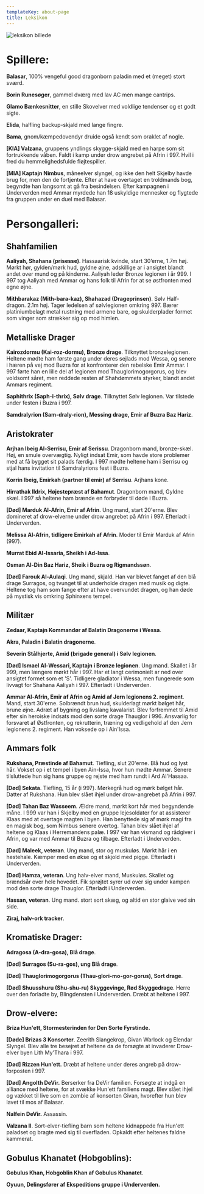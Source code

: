 ```yaml
---
templateKey: about-page
title: Leksikon
---
```

![leksikon billede](/img/lexicon.jpg)

# Spillere:

**Balasar**, 100% vengeful good dragonborn paladin med et (meget) stort sværd.

**Borin Runesøger**, gammel dværg med lav AC men mange cantrips.

**Glamo Bænkesnitter**, en stille Skovelver med voldlige tendenser og et godt sigte.

**Elida**, halfling backup-skjald med lange fingre.

**Bama**, gnom/kæmpedovendyr druide også kendt som oraklet af nogle.

**\[KIA] Valzana**, gruppens yndlings skygge-skjald med en harpe som sit fortrukkende våben. Faldt i kamp under drow angrebet på Afrin i 997. Hvil i fred du hemmelighedsfulde fløjtespiller.

**\[MIA] Kaptajn Nimbus**, måneelver slyngel, og ikke den helt Skjelby havde brug for, men den de fortjente. Efter at have overtaget en troldmands bog, begyndte han langsomt at gå fra besindelsen. Efter kampagnen i Underverden med Ammar myrdede han 18 uskyldige mennesker og flygtede fra gruppen under en duel med Balasar.

# Persongalleri:

## Shahfamilien

**Aaliyah, Shahana (prisesse)**.
Hassaarisk kvinde, start 30’erne, 1.7m høj. Mørkt hør, gylden/mørk hud, gyldne øjne, adskillige ar i ansigtet blandt andet over mund og på kinderne. Aaliyah leder Bronze legionen i år 999. I 997 tog Aaliyah med Ammar og hans folk til Afrin for at se østfronten med egne øjne.

**Mithbarakaz (Mith-bara-kaz), Shahazad (Drageprinsen)**.
Sølv Half-dragon. 2.1m høj. Tager ledelsen af sølvlegionen omkring 997. Bærer platiniumbelagt metal rustning med armene bare, og skulderplader formet som vinger som strækker sig op mod himlen.

## Metalliske Drager

**Kairozdormu (Kai-roz-dormu), Bronze drage**.
Tilknyttet bronzelegionen. Heltene mødte ham første gang under deres sejlads mod Wessa, og senere i hæren på vej mod Buzra for at konfronterer den rebelske Emir Ammar. I 997 førte han en lille del af legionen mod Thauglorimogorgorus, og blev voldsomt såret, men reddede resten af Shahdømmets styrker, blandt andet Ammars regiment.

**Saphithrix (Saph-i-thrix), Sølv drage**. Tilknyttet Sølv legionen. Var tilstede under festen i Buzra i 997.

**Samdralyrion (Sam-draly-rion), Messing drage, Emir af Buzra Baz Hariz**.

## Aristokrater

**Arjhan Ibeig Al-Serrisu, Emir af Serissu**.
Dragonborn mand, bronze-skæl. Høj, en smule overvægtig. Nyligt indsat Emir, som havde store problemer med at få bygget sit palads færdig. I 997 mødte heltene ham i Serrisu og stjal hans invitation til Samdralyrions fest i Buzra.

**Korrin Ibeig, Emirkah (partner til emir) af Serrisu**.
Arjhans kone.

**Hirrathak Ildrix, Højestepræst af Bahamut**.
Dragonborn mand, Gyldne skæl. I 997 så heltene ham brænde en forbryder til døde i Buzra.

**\[Død] Marduk Al-Afrin, Emir af Afrin**.
Ung mand, start 20'erne. Blev domineret af drow-elverne under drow angrebet på Afrin i 997. Efterladt i Underverden.

**Melissa Al-Afrin, tidligere Emirkah af Afrin**.
Moder til Emir Marduk af Afrin (997).

**Murrat Ebid Al-Issaria, Sheikh i Ad-Issa**.

**Osman Al-Din Baz Hariz, Sheik i Buzra og Rigmandssøn**.

**\[Død] Farouk Al-Aulaqi**.
Ung mand, skjald. Han var blevet fanget af den blå drage Surragos, og tvunget til at underholde dragen med musik og digte. Heltene tog ham som fange efter at have overvundet dragen, og han døde på mystisk vis omkring Sphinxens tempel.

## Militær

**Zedaar, Kaptajn Kommandør af Balatin Dragonerne i Wessa**.

**Akra, Paladin i Balatin dragonerne**.

**Severin Stålhjerte, Amid (brigade general) i Sølv legionen**.

**\[Død] Ismael Al-Wessari, Kaptajn i Bronze legionen**.
Ung mand. Skallet i år 999, men længere mørkt hår i 997. Har et langt cerimonielt ar ned over ansigtet formet som et 'S'. Tidligere gladiator i Wessa, men fungerede som livvagt for Shahana Aaliyah i 997. Efterladt i Underverden.

**Ammar Al-Afrin, Emir af Afrin og Amid af Jern legionens 2. regiment**.
Mand, start 30'erne. Solbrændt brun hud, skulderlagt mørkt bølget hår, brune øjne. Adræt af bygning og livslang kavalarist. Blev forfremmet til Amid efter sin heroiske indsats mod den sorte drage Thauglor i 996. Ansvarlig for forsvaret af Østfronten, og rekrutterin, træning og vedligehold af den Jern legionens 2. regiment. Han voksede op i Ain'Issa.

## Ammars folk

**Rukshana, Præstinde af Bahamut**.
Tiefling, slut 20'erne. Blå hud og lyst hår. Vokset op i et tempel i byen Ain-Issa, hvor hun mødte Ammar. Senere tilsluttede hun sig hans gruppe og rejste med ham rundt i Ard Al'Hassaa.

**\[Død] Sekata**.
Tiefling, 15 år (i 997). Mørkegrå hud og mørk bølget hår.
Datter af Rukshana. Hun blev slået ihjel under drow-angrebet på Afrin i 997.

**\[Død] Tahan Baz Wasseem**.
Ældre mand, mørkt kort hår med begyndende måne. I 999 var han i Skjelby med en gruppe lejesoldater for at assisterer Klaas med at overtage magten i byen. Han benyttede sig af mørk magi fra en magisk bog, som Nimbus senere overtog. Tahan blev slået ihjel af heltene og Klaas i Herremandens palæ. I 997 var han vismand og rådgiver i Afrin, og var med Ammar til Buzra og tilbage. Efterladt i Underverden.

**\[Død] Maleek, veteran**.
Ung mand, stor og muskuløs. Mørkt hår i en hestehale. Kæmper med en økse og et skjold med pigge. Efterladt i Underverden.

**\[Død] Hamza, veteran**.
Ung halv-elver mand, Muskuløs. Skallet og brændsår over hele hovedet. Fik sprøjtet syrer ud over sig under kampen mod den sorte drage Thauglor. Efterladt i Underverden.

**Hassan, veteran**.
Ung mand. stort sort skæg, og altid en stor glaive ved sin side.

**Ziraj, halv-ork tracker**.

## Kromatiske Drager:

**Adragosa (A-dra-gosa), Blå drage**.

**\[Død] Surragos (Su-ra-gos), ung Blå drage**.

**\[Død] Thauglorimogorgorus (Thau-glori-mo-gor-gorus), Sort drage**.

**\[Død] Shuusshuru (Shu-shu-ru) Skyggevinge, Rød Skyggedrage**. Herre over den forladte by, Blingdensten i Underverden. Dræbt at heltene i 997.

## Drow-elvere:

**Briza Hun'ett, Stormesterinden for Den Sorte Fyrstinde.**

**\[Døde] Brizas 3 Konsorter**. Zeerith Slangekrop, Givan Warlock og Elendar Slyngel. Blev alle tre besejret af heltene da de forsøgte at invaderer Drow-elver byen Lith My'Thara i 997.

**\[Død] Rizzen Hun'ett.** Dræbt af heltene under deres angreb på drow-forposten i 997.

**\[Død] Angolth DeVir.** Berserker fra DeVir familien. Forsøgte at indgå en alliance med heltene, for at svække Hun'ett familiens magt. Blev slået ihjel og vækket til live som en zombie af konsorten Givan, hvorefter hun blev lavet til mos af Balasar.

**Nalfein DeVir.** Assassin.

**Valzana II**. Sort-elver-tiefling barn som heltene kidnappede fra Hun'ett paladset og bragte med sig til overfladen. Opkaldt efter heltenes faldne kammerat.

## Gobulus Khanatet (Hobgoblins):

**Gobulus Khan, Hobgoblin Khan af Gobulus Khanatet**.

**Oyuun, Delingsfører af Ekspeditions gruppe i Underverden.**
